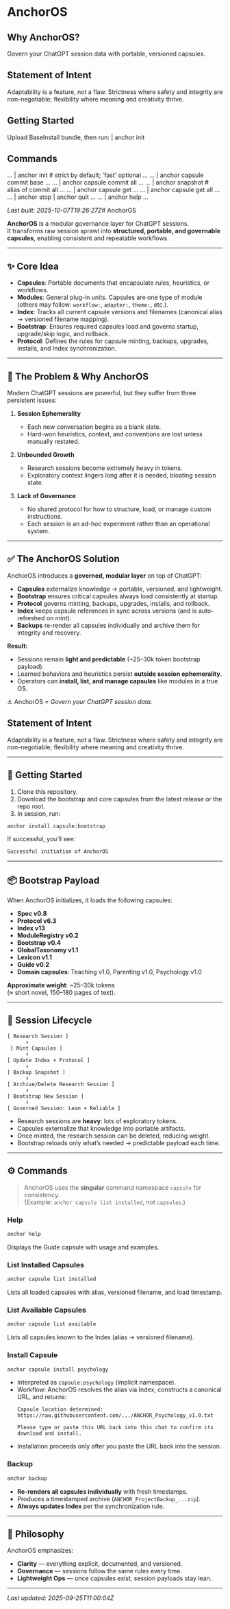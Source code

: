 # AnchorOS

## Why AnchorOS?
Govern your ChatGPT session data with portable, versioned capsules.

## Statement of Intent
Adaptability is a feature, not a flaw. Strictness where safety
and integrity are non-negotiable; flexibility where meaning and
creativity thrive.

## Getting Started
Upload BaseInstall bundle, then run:
| anchor init

## Commands
...
| anchor init            # strict by default; 'fast' optional
...
...
| anchor capsule commit base
...
...
| anchor capsule commit all
...
...
| anchor snapshot        # alias of commit all
...
...
| anchor capsule get <name>
...
...
| anchor capsule get all
...
...
| anchor stop | anchor quit
...
...
| anchor help
...



_Last built: 2025-10-07T19:26:27Z_# AnchorOS

**AnchorOS** is a modular governance layer for ChatGPT sessions.  
It transforms raw session sprawl into **structured, portable, and governable capsules**, enabling consistent and repeatable workflows.  

---

## ✨ Core Idea

- **Capsules**: Portable documents that encapsulate rules, heuristics, or workflows.  
- **Modules**: General plug-in units. Capsules are one type of module (others may follow: `workflow:`, `adapter:`, `theme:`, etc.).  
- **Index**: Tracks all current capsule versions and filenames (canonical alias → versioned filename mapping).  
- **Bootstrap**: Ensures required capsules load and governs startup, upgrade/skip logic, and rollback.  
- **Protocol**: Defines the rules for capsule minting, backups, upgrades, installs, and Index synchronization.  

---

## 🧩 The Problem & Why AnchorOS

Modern ChatGPT sessions are powerful, but they suffer from three persistent issues:

1. **Session Ephemerality**  
   - Each new conversation begins as a blank slate.  
   - Hard-won heuristics, context, and conventions are lost unless manually restated.  

2. **Unbounded Growth**  
   - Research sessions become extremely heavy in tokens.  
   - Exploratory context lingers long after it is needed, bloating session state.  

3. **Lack of Governance**  
   - No shared protocol for how to structure, load, or manage custom instructions.  
   - Each session is an ad-hoc experiment rather than an operational system.  

---

## ✅ The AnchorOS Solution

AnchorOS introduces a **governed, modular layer** on top of ChatGPT:

- **Capsules** externalize knowledge → portable, versioned, and lightweight.  
- **Bootstrap** ensures critical capsules always load consistently at startup.  
- **Protocol** governs minting, backups, upgrades, installs, and rollback.  
- **Index** keeps capsule references in sync across versions (and is auto-refreshed on mint).  
- **Backups** re-render all capsules individually and archive them for integrity and recovery.  

**Result:**  
- Sessions remain **light and predictable** (~25–30k token bootstrap payload).  
- Learned behaviors and heuristics persist **outside session ephemerality**.  
- Operators can **install, list, and manage capsules** like modules in a true OS.  

⚓ AnchorOS = *Govern your ChatGPT session data.*  

## Statement of Intent
Adaptability is a feature, not a flaw. Strictness where safety
and integrity are non-negotiable; flexibility where meaning and
creativity thrive.

---

## 🚀 Getting Started

1. Clone this repository.  
2. Download the bootstrap and core capsules from the latest release or the repo root.  
3. In session, run:  

```bash
anchor install capsule:bootstrap
```

If successful, you’ll see:  
```bash
Successful initiation of AnchorOS
```

---

## 📦 Bootstrap Payload

When AnchorOS initializes, it loads the following capsules:

- **Spec v0.8**  
- **Protocol v6.3**  
- **Index v13**  
- **ModuleRegistry v0.2**  
- **Bootstrap v0.4**  
- **GlobalTaxonomy v1.1**  
- **Lexicon v1.1**  
- **Guide v0.2**  
- **Domain capsules**: Teaching v1.0, Parenting v1.0, Psychology v1.0  

**Approximate weight**: ~25–30k tokens  
(≈ short novel, 150–180 pages of text).  

---

## 🔄 Session Lifecycle

```
[ Research Session ]
      ⬇
 [ Mint Capsules ]
      ⬇
[ Update Index + Protocol ]
      ⬇
[ Backup Snapshot ]
      ⬇
[ Archive/Delete Research Session ]
      ⬇
[ Bootstrap New Session ]
      ⬇
[ Governed Session: Lean + Reliable ]
```

- Research sessions are **heavy**: lots of exploratory tokens.  
- Capsules externalize that knowledge into portable artifacts.  
- Once minted, the research session can be deleted, reducing weight.  
- Bootstrap reloads only what’s needed → predictable payload each time.  

---

## ⚙️ Commands

> AnchorOS uses the **singular** command namespace `capsule` for consistency.  
> (Example: `anchor capsule list installed`, not `capsules`.)

### Help
```bash
anchor help
```
Displays the Guide capsule with usage and examples.

### List Installed Capsules
```bash
anchor capsule list installed
```
Lists all loaded capsules with alias, versioned filename, and load timestamp.

### List Available Capsules
```bash
anchor capsule list available
```
Lists all capsules known to the Index (alias → versioned filename).

### Install Capsule
```bash
anchor capsule install psychology
```
- Interpreted as `capsule:psychology` (implicit namespace).  
- Workflow: AnchorOS resolves the alias via Index, constructs a canonical URL, and returns:  
  ```
  Capsule location determined:
  https://raw.githubusercontent.com/.../ANCHOR_Psychology_v1.0.txt

  Please type or paste this URL back into this chat to confirm its download and install.
  ```
- Installation proceeds only after you paste the URL back into the session.

### Backup
```bash
anchor backup
```
- **Re-renders all capsules individually** with fresh timestamps.  
- Produces a timestamped archive (`ANCHOR_ProjectBackup_...zip`).  
- **Always updates Index** per the synchronization rule.

---

## 📖 Philosophy

AnchorOS emphasizes:  
- **Clarity** — everything explicit, documented, and versioned.  
- **Governance** — sessions follow the same rules every time.  
- **Lightweight Ops** — once capsules exist, session payloads stay lean.

---

_Last updated: 2025-09-25T11:00:04Z_